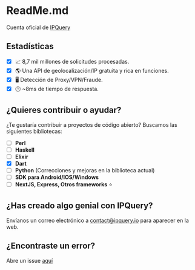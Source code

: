 # ReadMe.md
Cuenta oficial de [IPQuery](https://ipquery.io)

## Estadísticas
- [X] 📈 8,7 mil millones de solicitudes procesadas.
- [X] 🌎 Una API de geolocalización/IP gratuita y rica en funciones.
- [X] 🖥️ Detección de Proxy/VPN/Fraude.
- [X] 🕒 ~8ms de tiempo de respuesta.

## ¿Quieres contribuir o ayudar?
¿Te gustaría contribuir a proyectos de código abierto? Buscamos las siguientes bibliotecas:
- [ ] **Perl**
- [ ] **Haskell**
- [ ] **Elixir**
- [X] **Dart**
- [ ] **Python** (Correcciones y mejoras en la biblioteca actual)
- [ ] **SDK para Android/IOS/Windows** 
- [ ] **NextJS, Express, Otros frameworks** ⭐

## ¿Has creado algo genial con IPQuery?
Envíanos un correo electrónico a contact@ipquery.io para aparecer en la web.

## ¿Encontraste un error?
Abre un issue [aquí](https://github.com/ipqwery/Bugs)
